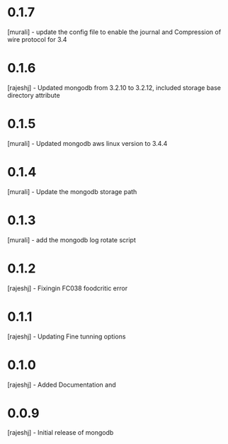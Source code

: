 # 0.1.7 
[murali] - update the  config file  to enable the journal and Compression of wire protocol for 3.4 
# 0.1.6
[rajeshj] - Updated mongodb from 3.2.10 to 3.2.12, included storage base directory attribute
# 0.1.5 
[murali] - Updated mongodb aws linux version to 3.4.4
# 0.1.4
[murali]  - Update the mongodb storage path
# 0.1.3
[murali]  - add the mongodb log rotate script 
# 0.1.2
[rajeshj] - Fixingin FC038 foodcritic error
# 0.1.1 
[rajeshj] - Updating Fine tunning options
# 0.1.0 
[rajeshj] - Added Documentation and 
# 0.0.9
[rajeshj] - Initial release of mongodb

